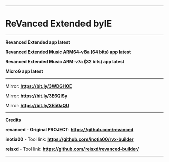 **********************************
# ReVanced Extended **byIE**
**********************************
**Revanced Extended app latest**

**Revanced Extended Music ARM64-v8a (64 bits) app latest**

**Revanced Extended Music ARM-v7a (32 bits) app latest**

**MicroG app latest**
**********************************
Mirror: **https://bit.ly/3WDGHOE**

Mirror: **https://bit.ly/3E6QlSy**

Mirror: **https://bit.ly/3E50aQU**
**********************************
**Credits**

**revanced** - **Original PROJECT**: **https://github.com/revanced**

**inotia00** - Tool link: **https://github.com/inotia00/rvx-builder**

**reisxd** - Tool link: **https://github.com/reisxd/revanced-builder/**
**********************************




